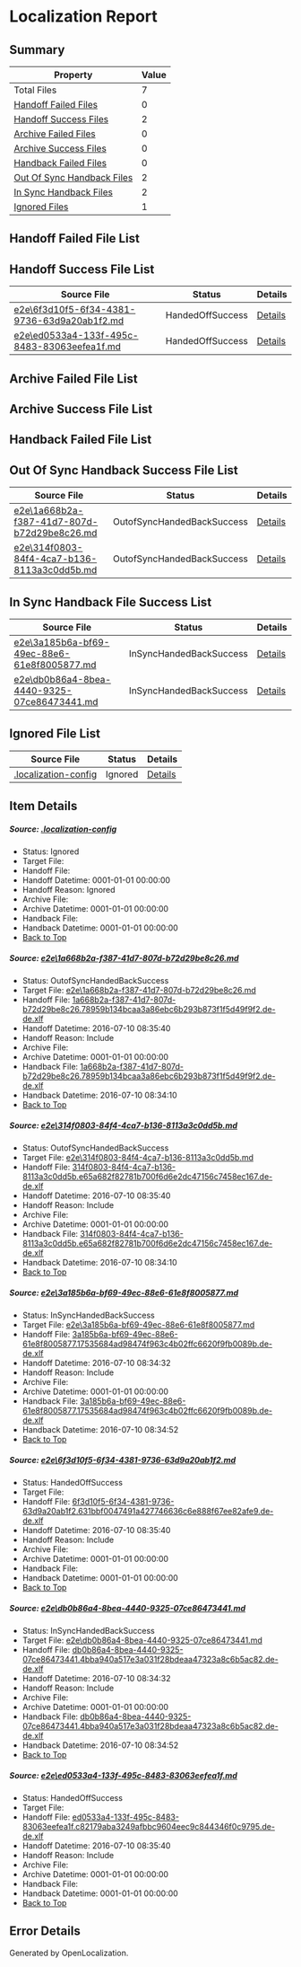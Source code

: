 # <a name='report-top'></a> Localization Report

## Summary
 Property | Value 
 -------- | ----- 
 Total Files | 7
[ Handoff Failed Files ](#handoff-failed-list)| 0
[ Handoff Success Files ](#handoff-success-list)| 2
[ Archive Failed Files ](#archive-failed-list)| 0
[ Archive Success Files ](#archive-success-list)| 0
[ Handback Failed Files ](#handback-failed-list)| 0
[ Out Of Sync Handback Files ](#outofsync-handback-success-list)| 2
[ In Sync Handback Files ](#insync-handback-success-list)| 2
[ Ignored Files ](#ignored-list)| 1

## <a name='handoff-failed-list'></a> Handoff Failed File List

## <a name='handoff-success-list'></a> Handoff Success File List
 Source File | Status | Details 
 ----------- | ------ | ------- 
 [e2e\6f3d10f5-6f34-4381-9736-63d9a20ab1f2.md](https://github.com/OpenLocalizationTestOrg/oltest/blob/7ea404087b92c0fd165d8181f3f58f1998335922/e2e/6f3d10f5-6f34-4381-9736-63d9a20ab1f2.md) | HandedOffSuccess | [Details](#ae7bf89c7c236ad33bd9d2768455d341da2eb7524)
 [e2e\ed0533a4-133f-495c-8483-83063eefea1f.md](https://github.com/OpenLocalizationTestOrg/oltest/blob/90f88088e20e0a8e02854517f7cf428e0e4425ce/e2e/ed0533a4-133f-495c-8483-83063eefea1f.md) | HandedOffSuccess | [Details](#d7117d527fda6eb09abd971285b552822fe3741a6)

## <a name='archive-failed-list'></a> Archive Failed File List

## <a name='archive-success-list'></a> Archive Success File List

## <a name='handback-failed-list'></a> Handback Failed File List

## <a name='outofsync-handback-success-list'></a> Out Of Sync Handback Success File List
 Source File | Status | Details 
 ----------- | ------ | ------- 
 [e2e\1a668b2a-f387-41d7-807d-b72d29be8c26.md](https://github.com/OpenLocalizationTestOrg/oltest/blob/9eede693b8d90d6d9366719bce20c7cf545adc41/e2e/1a668b2a-f387-41d7-807d-b72d29be8c26.md) | OutofSyncHandedBackSuccess | [Details](#5c76bc82dbe06231667585f733dbd81cf62965561)
 [e2e\314f0803-84f4-4ca7-b136-8113a3c0dd5b.md](https://github.com/OpenLocalizationTestOrg/oltest/blob/9eede693b8d90d6d9366719bce20c7cf545adc41/e2e/314f0803-84f4-4ca7-b136-8113a3c0dd5b.md) | OutofSyncHandedBackSuccess | [Details](#c7e3cfdc02986a3363b10b2ffaa76385e354ed462)

## <a name='insync-handback-success-list'></a> In Sync Handback File Success List
 Source File | Status | Details 
 ----------- | ------ | ------- 
 [e2e\3a185b6a-bf69-49ec-88e6-61e8f8005877.md](https://github.com/OpenLocalizationTestOrg/oltest/blob/be2e147c6188dad7abe6a99f5c3bae2bd6184dc7/e2e/3a185b6a-bf69-49ec-88e6-61e8f8005877.md) | InSyncHandedBackSuccess | [Details](#81ed19f2f75ab6a9095a62e71123a5efd254bc203)
 [e2e\db0b86a4-8bea-4440-9325-07ce86473441.md](https://github.com/OpenLocalizationTestOrg/oltest/blob/be2e147c6188dad7abe6a99f5c3bae2bd6184dc7/e2e/db0b86a4-8bea-4440-9325-07ce86473441.md) | InSyncHandedBackSuccess | [Details](#7e1fc434f7d75be004889c62cc05288ac9e7003b5)

## <a name='ignored-list'></a> Ignored File List
 Source File | Status | Details 
 ----------- | ------ | ------- 
 [.localization-config](https://github.com/OpenLocalizationTestOrg/oltest/blob/90f88088e20e0a8e02854517f7cf428e0e4425ce/.localization-config) | Ignored | [Details](#3d4f252ac210baf56311d7e97dcc2db10974dbd20)

## Item Details
##### <a name='3d4f252ac210baf56311d7e97dcc2db10974dbd20'></a> Source: [.localization-config](https://github.com/OpenLocalizationTestOrg/oltest/blob/90f88088e20e0a8e02854517f7cf428e0e4425ce/.localization-config)
* Status: Ignored
* Target File: 
* Handoff File: 
* Handoff Datetime: 0001-01-01 00:00:00
* Handoff Reason: Ignored
* Archive File: 
* Archive Datetime: 0001-01-01 00:00:00
* Handback File: 
* Handback Datetime: 0001-01-01 00:00:00
* [Back to Top](#report-top)

##### <a name='5c76bc82dbe06231667585f733dbd81cf62965561'></a> Source: [e2e\1a668b2a-f387-41d7-807d-b72d29be8c26.md](https://github.com/OpenLocalizationTestOrg/oltest/blob/9eede693b8d90d6d9366719bce20c7cf545adc41/e2e/1a668b2a-f387-41d7-807d-b72d29be8c26.md)
* Status: OutofSyncHandedBackSuccess
* Target File: [e2e\1a668b2a-f387-41d7-807d-b72d29be8c26.md](https://github.com/OpenLocalizationTestOrg/oltest-dede-fly/blob/71f4207f79cec278037f856f172fbaeff59c614e/e2e/1a668b2a-f387-41d7-807d-b72d29be8c26.md)
* Handoff File: [1a668b2a-f387-41d7-807d-b72d29be8c26.78959b134bcaa3a86ebc6b293b873f1f5d49f9f2.de-de.xlf](https://github.com/OpenLocalizationTestOrg/olhandoff-e2e/blob/52287756a90e8b8732582842bf2bc22670324b6d/ol-handoff/OpenLocalizationTestOrg/oltest-dede-fly/ci/ht/1a668b2a-f387-41d7-807d-b72d29be8c26.78959b134bcaa3a86ebc6b293b873f1f5d49f9f2.de-de.xlf)
* Handoff Datetime: 2016-07-10 08:35:40
* Handoff Reason: Include
* Archive File: 
* Archive Datetime: 0001-01-01 00:00:00
* Handback File: [1a668b2a-f387-41d7-807d-b72d29be8c26.78959b134bcaa3a86ebc6b293b873f1f5d49f9f2.de-de.xlf](https://github.com/OpenLocalizationTestOrg/olhandback-e2e/blob/606a73100efa6f6299e6719db395cce3d41d26f8/ol-handback/OpenLocalizationTestOrg/oltest-dede-fly/ci/high/1a668b2a-f387-41d7-807d-b72d29be8c26.78959b134bcaa3a86ebc6b293b873f1f5d49f9f2.de-de.xlf)
* Handback Datetime: 2016-07-10 08:34:10
* [Back to Top](#report-top)

##### <a name='c7e3cfdc02986a3363b10b2ffaa76385e354ed462'></a> Source: [e2e\314f0803-84f4-4ca7-b136-8113a3c0dd5b.md](https://github.com/OpenLocalizationTestOrg/oltest/blob/9eede693b8d90d6d9366719bce20c7cf545adc41/e2e/314f0803-84f4-4ca7-b136-8113a3c0dd5b.md)
* Status: OutofSyncHandedBackSuccess
* Target File: [e2e\314f0803-84f4-4ca7-b136-8113a3c0dd5b.md](https://github.com/OpenLocalizationTestOrg/oltest-dede-fly/blob/71f4207f79cec278037f856f172fbaeff59c614e/e2e/314f0803-84f4-4ca7-b136-8113a3c0dd5b.md)
* Handoff File: [314f0803-84f4-4ca7-b136-8113a3c0dd5b.e65a682f82781b700f6d6e2dc47156c7458ec167.de-de.xlf](https://github.com/OpenLocalizationTestOrg/olhandoff-e2e/blob/52287756a90e8b8732582842bf2bc22670324b6d/ol-handoff/OpenLocalizationTestOrg/oltest-dede-fly/ci/ht/314f0803-84f4-4ca7-b136-8113a3c0dd5b.e65a682f82781b700f6d6e2dc47156c7458ec167.de-de.xlf)
* Handoff Datetime: 2016-07-10 08:35:40
* Handoff Reason: Include
* Archive File: 
* Archive Datetime: 0001-01-01 00:00:00
* Handback File: [314f0803-84f4-4ca7-b136-8113a3c0dd5b.e65a682f82781b700f6d6e2dc47156c7458ec167.de-de.xlf](https://github.com/OpenLocalizationTestOrg/olhandback-e2e/blob/606a73100efa6f6299e6719db395cce3d41d26f8/ol-handback/OpenLocalizationTestOrg/oltest-dede-fly/ci/high/314f0803-84f4-4ca7-b136-8113a3c0dd5b.e65a682f82781b700f6d6e2dc47156c7458ec167.de-de.xlf)
* Handback Datetime: 2016-07-10 08:34:10
* [Back to Top](#report-top)

##### <a name='81ed19f2f75ab6a9095a62e71123a5efd254bc203'></a> Source: [e2e\3a185b6a-bf69-49ec-88e6-61e8f8005877.md](https://github.com/OpenLocalizationTestOrg/oltest/blob/be2e147c6188dad7abe6a99f5c3bae2bd6184dc7/e2e/3a185b6a-bf69-49ec-88e6-61e8f8005877.md)
* Status: InSyncHandedBackSuccess
* Target File: [e2e\3a185b6a-bf69-49ec-88e6-61e8f8005877.md](https://github.com/OpenLocalizationTestOrg/oltest-dede-fly/blob/6ed0cab3c128761e1a2be657cff86638e3a85cb1/e2e/3a185b6a-bf69-49ec-88e6-61e8f8005877.md)
* Handoff File: [3a185b6a-bf69-49ec-88e6-61e8f8005877.17535684ad98474f963c4b02ffc6620f9fb0089b.de-de.xlf](https://github.com/OpenLocalizationTestOrg/olhandoff-e2e/blob/3bff6387554863837d58c823a5db32cab12c4864/ol-handoff/OpenLocalizationTestOrg/oltest-dede-fly/ci/ht/3a185b6a-bf69-49ec-88e6-61e8f8005877.17535684ad98474f963c4b02ffc6620f9fb0089b.de-de.xlf)
* Handoff Datetime: 2016-07-10 08:34:32
* Handoff Reason: Include
* Archive File: 
* Archive Datetime: 0001-01-01 00:00:00
* Handback File: [3a185b6a-bf69-49ec-88e6-61e8f8005877.17535684ad98474f963c4b02ffc6620f9fb0089b.de-de.xlf](https://github.com/OpenLocalizationTestOrg/olhandback-e2e/blob/ab23f4f27c60917e73bb718a5dc1159804453100/ol-handback/OpenLocalizationTestOrg/oltest-dede-fly/ci/ht/3a185b6a-bf69-49ec-88e6-61e8f8005877.17535684ad98474f963c4b02ffc6620f9fb0089b.de-de.xlf)
* Handback Datetime: 2016-07-10 08:34:52
* [Back to Top](#report-top)

##### <a name='ae7bf89c7c236ad33bd9d2768455d341da2eb7524'></a> Source: [e2e\6f3d10f5-6f34-4381-9736-63d9a20ab1f2.md](https://github.com/OpenLocalizationTestOrg/oltest/blob/7ea404087b92c0fd165d8181f3f58f1998335922/e2e/6f3d10f5-6f34-4381-9736-63d9a20ab1f2.md)
* Status: HandedOffSuccess
* Target File: 
* Handoff File: [6f3d10f5-6f34-4381-9736-63d9a20ab1f2.631bbf0047491a427746636c6e888f67ee82afe9.de-de.xlf](https://github.com/OpenLocalizationTestOrg/olhandoff-e2e/blob/52287756a90e8b8732582842bf2bc22670324b6d/ol-handoff/OpenLocalizationTestOrg/oltest-dede-fly/ci/ht/6f3d10f5-6f34-4381-9736-63d9a20ab1f2.631bbf0047491a427746636c6e888f67ee82afe9.de-de.xlf)
* Handoff Datetime: 2016-07-10 08:35:40
* Handoff Reason: Include
* Archive File: 
* Archive Datetime: 0001-01-01 00:00:00
* Handback File: 
* Handback Datetime: 0001-01-01 00:00:00
* [Back to Top](#report-top)

##### <a name='7e1fc434f7d75be004889c62cc05288ac9e7003b5'></a> Source: [e2e\db0b86a4-8bea-4440-9325-07ce86473441.md](https://github.com/OpenLocalizationTestOrg/oltest/blob/be2e147c6188dad7abe6a99f5c3bae2bd6184dc7/e2e/db0b86a4-8bea-4440-9325-07ce86473441.md)
* Status: InSyncHandedBackSuccess
* Target File: [e2e\db0b86a4-8bea-4440-9325-07ce86473441.md](https://github.com/OpenLocalizationTestOrg/oltest-dede-fly/blob/6ed0cab3c128761e1a2be657cff86638e3a85cb1/e2e/db0b86a4-8bea-4440-9325-07ce86473441.md)
* Handoff File: [db0b86a4-8bea-4440-9325-07ce86473441.4bba940a517e3a031f28bdeaa47323a8c6b5ac82.de-de.xlf](https://github.com/OpenLocalizationTestOrg/olhandoff-e2e/blob/3bff6387554863837d58c823a5db32cab12c4864/ol-handoff/OpenLocalizationTestOrg/oltest-dede-fly/ci/ht/db0b86a4-8bea-4440-9325-07ce86473441.4bba940a517e3a031f28bdeaa47323a8c6b5ac82.de-de.xlf)
* Handoff Datetime: 2016-07-10 08:34:32
* Handoff Reason: Include
* Archive File: 
* Archive Datetime: 0001-01-01 00:00:00
* Handback File: [db0b86a4-8bea-4440-9325-07ce86473441.4bba940a517e3a031f28bdeaa47323a8c6b5ac82.de-de.xlf](https://github.com/OpenLocalizationTestOrg/olhandback-e2e/blob/ab23f4f27c60917e73bb718a5dc1159804453100/ol-handback/OpenLocalizationTestOrg/oltest-dede-fly/ci/ht/db0b86a4-8bea-4440-9325-07ce86473441.4bba940a517e3a031f28bdeaa47323a8c6b5ac82.de-de.xlf)
* Handback Datetime: 2016-07-10 08:34:52
* [Back to Top](#report-top)

##### <a name='d7117d527fda6eb09abd971285b552822fe3741a6'></a> Source: [e2e\ed0533a4-133f-495c-8483-83063eefea1f.md](https://github.com/OpenLocalizationTestOrg/oltest/blob/90f88088e20e0a8e02854517f7cf428e0e4425ce/e2e/ed0533a4-133f-495c-8483-83063eefea1f.md)
* Status: HandedOffSuccess
* Target File: 
* Handoff File: [ed0533a4-133f-495c-8483-83063eefea1f.c82179aba3249afbbc9604eec9c844346f0c9795.de-de.xlf](https://github.com/OpenLocalizationTestOrg/olhandoff-e2e/blob/52287756a90e8b8732582842bf2bc22670324b6d/ol-handoff/OpenLocalizationTestOrg/oltest-dede-fly/ci/ht/ed0533a4-133f-495c-8483-83063eefea1f.c82179aba3249afbbc9604eec9c844346f0c9795.de-de.xlf)
* Handoff Datetime: 2016-07-10 08:35:40
* Handoff Reason: Include
* Archive File: 
* Archive Datetime: 0001-01-01 00:00:00
* Handback File: 
* Handback Datetime: 0001-01-01 00:00:00
* [Back to Top](#report-top)


## Error Details

Generated by OpenLocalization.
